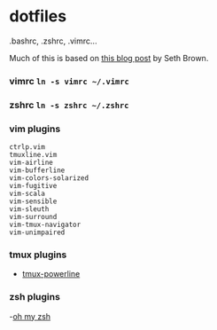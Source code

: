 dotfiles
========

.bashrc, .zshrc, .vimrc...

Much of this is based on [this blog post](http://www.drbunsen.org/the-text-triumvirate/) by Seth Brown.

### vimrc `ln -s vimrc ~/.vimrc`

### zshrc `ln -s zshrc ~/.zshrc`

### vim plugins

```
ctrlp.vim
tmuxline.vim
vim-airline
vim-bufferline
vim-colors-solarized
vim-fugitive
vim-scala
vim-sensible
vim-sleuth
vim-surround
vim-tmux-navigator
vim-unimpaired
```

### tmux plugins

- [tmux-powerline](https://github.com/erikw/tmux-powerline)

### zsh plugins

-[oh my zsh](https://github.com/robbyrussell/oh-my-zsh)
